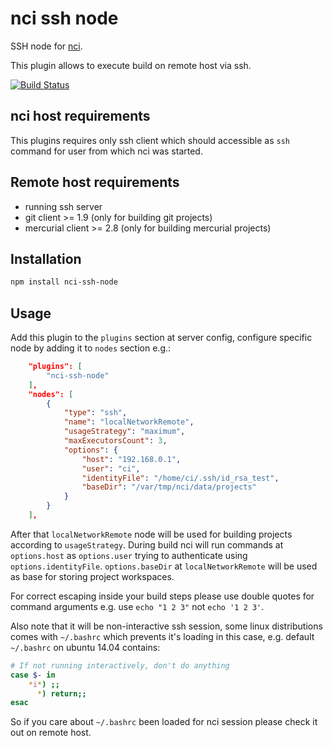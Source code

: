 # nci ssh node

SSH node for [nci](https://github.com/node-ci/nci).

This plugin allows to execute build on remote host via ssh.

[![Build Status](https://travis-ci.org/node-ci/nci-ssh-node.svg?branch=master)](https://travis-ci.org/node-ci/nci-ssh-node)

## nci host requirements

This plugins requires only ssh client which should accessible as `ssh` command
for user from which nci was started.


## Remote host requirements

* running ssh server
* git client >= 1.9 (only for building git projects)
* mercurial client >= 2.8 (only for building mercurial projects)


## Installation

```sh
npm install nci-ssh-node
```


## Usage

Add this plugin to the `plugins` section at server config, configure specific
node by adding it to `nodes` section e.g.:

```json
    "plugins": [
        "nci-ssh-node"
    ],
    "nodes": [
        {
            "type": "ssh",
            "name": "localNetworkRemote",
            "usageStrategy": "maximum",
            "maxExecutorsCount": 3,
            "options": {
                "host": "192.168.0.1",
                "user": "ci",
                "identityFile": "/home/ci/.ssh/id_rsa_test",
                "baseDir": "/var/tmp/nci/data/projects"
            }
        }
    ],

```

After that `localNetworkRemote` node will be used for building projects 
according to `usageStrategy`. During build nci will run commands at 
`options.host` as `options.user` trying to authenticate using
`options.identityFile`. `options.baseDir` at `localNetworkRemote` will be used
as base for storing project workspaces.

For correct escaping inside your build steps please use double quotes for
command arguments e.g. use `echo "1 2 3"` not `echo '1 2 3'`.

Also note that it will be non-interactive ssh session, some linux distributions
comes with `~/.bashrc` which prevents it's loading in this case, e.g. default
`~/.bashrc` on ubuntu 14.04 contains:

```sh
# If not running interactively, don't do anything
case $- in
    *i*) ;;
      *) return;;
esac
```

So if you care about `~/.bashrc` been loaded for nci session please check it
out on remote host.

